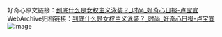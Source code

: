 好奇心原文链接：[到底什么是女权主义泳装？_时尚_好奇心日报-卢宝宜 ](https://www.qdaily.com/articles/12452.html)
WebArchive归档链接：[到底什么是女权主义泳装？_时尚_好奇心日报-卢宝宜 ](http://web.archive.org/web/20190623172725/https://www.qdaily.com/articles/12452.html)
![image](http://ww3.sinaimg.cn/large/007d5XDply1g3wjs7rvyyj30u04ggb29)